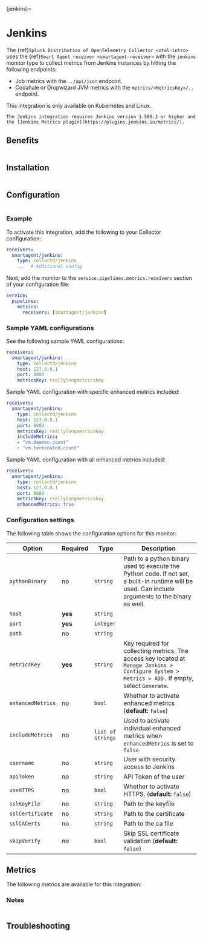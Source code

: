(jenkins)=

# Jenkins

<meta name="description" content="Use this Splunk Observability Cloud integration for the Jenkins monitor. See benefits, install, configuration, and metrics">


The {ref}`Splunk Distribution of OpenTelemetry Collector <otel-intro>` uses the {ref}`Smart Agent receiver <smartagent-receiver>` with the `jenkins` monitor type to collect metrics from Jenkins instances by hitting the following endpoints:

- Job metrics with the `../api/json` endpoint.
- Codahale or Dropwizard JVM metrics with the `metrics/<MetricsKey>/..` endpoint.

This integration is only available on Kubernetes and Linux. 

```{note}
The Jenkins integration requires Jenkins version 1.580.3 or higher and the [Jenkins Metrics plugin](https://plugins.jenkins.io/metrics/).
```

## Benefits

```{include} /_includes/benefits.md
```

## Installation

```{include} /_includes/collector-installation-linux.md
```

## Configuration

```{include} /_includes/configuration.md
```

### Example

To activate this integration, add the following to your Collector configuration:

```yaml
receivers:
  smartagent/jenkins:
    type: collectd/jenkins
    ...  # Additional config
```

Next, add the monitor to the `service.pipelines.metrics.receivers` section of your configuration file:

```yaml
service:
  pipelines:
    metrics:
      receivers: [smartagent/jenkins]
```

### Sample YAML configurations

See the following sample YAML configurations:

```yaml
receivers:
  smartagent/jenkins:
    type: collectd/jenkins
    host: 127.0.0.1
    port: 8080
    metricsKey: reallylongmetricskey
```

Sample YAML configuration with specific enhanced metrics included:

```yaml
receivers:
  smartagent/jenkins:
    type: collectd/jenkins
    host: 127.0.0.1
    port: 8080
    metricsKey: reallylongmetricskey
    includeMetrics:
    - "vm.daemon.count"
    - "vm.terminated.count"
```

Sample YAML configuration with all enhanced metrics included:

```yaml
receivers:
  smartagent/jenkins:
    type: collectd/jenkins
    host: 127.0.0.1
    port: 8080
    metricsKey: reallylongmetricskey
    enhancedMetrics: true
```

### Configuration settings

The following table shows the configuration options for this monitor:

| Option| Required | Type | Description |
| --- | --- | --- | --- |
| `pythonBinary` | no | `string` | Path to a python binary used to execute the Python code. If not set, a built-in runtime will be used. Can include arguments to the binary as well. |
| `host` | **yes** | `string` |  |
| `port` | **yes** | `integer` |  |
| `path` | no | `string` |  |
| `metricsKey` | **yes** | `string` | Key required for collecting metrics. The access key located at `Manage Jenkins > Configure System > Metrics > ADD.` If empty, select `Generate`. |
| `enhancedMetrics` | no | `bool` | Whether to activate enhanced metrics (**default:** `false`) |
| `includeMetrics` | no | `list of strings` | Used to activate individual enhanced metrics when `enhancedMetrics` is set to `false` |
| `username` | no | `string` | User with security access to Jenkins |
| `apiToken` | no | `string` | API Token of the user |
| `useHTTPS` | no | `bool` | Whether to activate HTTPS. (**default:** `false`) |
| `sslKeyFile` | no | `string` | Path to the keyfile |
| `sslCertificate` | no | `string` | Path to the certificate |
| `sslCACerts` | no | `string` | Path to the ca file |
| `skipVerify` | no | `bool` | Skip SSL certificate validation (**default:** `false`) |

## Metrics

The following metrics are available for this integration:

<div class="metrics-yaml" url="https://raw.githubusercontent.com/signalfx/splunk-otel-collector/main/internal/signalfx-agent/pkg/monitors/collectd/jenkins/metadata.yaml"></div>


### Notes

```{include} /_includes/metric-defs.md
```

## Troubleshooting

```{include} /_includes/troubleshooting.md
```
